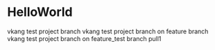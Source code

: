 # HelloWorld
vkang test project branch
vkang test project branch on feature branch
vkang test project branch on feature_test branch pull1
